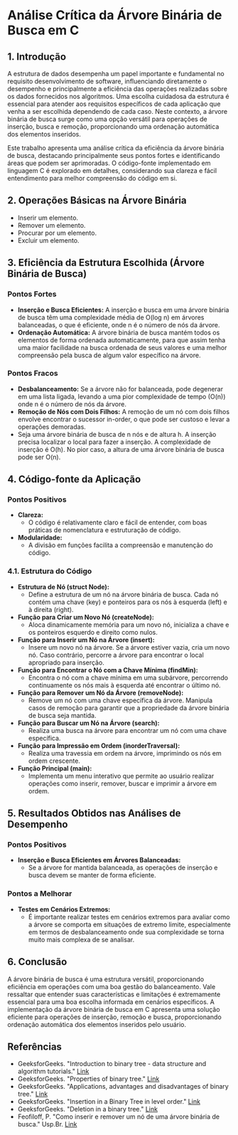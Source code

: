 # Análise Crítica da Árvore Binária de Busca em C

## 1. Introdução

A estrutura de dados desempenha um papel importante e fundamental no requisito desenvolvimento de software, influenciando diretamente o desempenho e principalmente a eficiência das operações realizadas sobre os dados fornecidos nos algoritmos. Uma escolha cuidadosa da estrutura é essencial para atender aos requisitos específicos de cada aplicação que venha a ser escolhida dependendo de cada caso. Neste contexto, a árvore binária de busca surge como uma opção versátil para operações de inserção, busca e remoção, proporcionando uma ordenação automática dos elementos inseridos. 

Este trabalho apresenta uma análise crítica da eficiência da árvore binária de busca, destacando principalmente seus pontos fortes e identificando áreas que podem ser aprimoradas. O código-fonte implementado em linguagem C é explorado em detalhes, considerando sua clareza e fácil entendimento para melhor compreensão do código em si. 


## 2. Operações Básicas na Árvore Binária

- Inserir um elemento.
- Remover um elemento.
- Procurar por um elemento.
- Excluir um elemento.

## 3. Eficiência da Estrutura Escolhida (Árvore Binária de Busca)

### Pontos Fortes

- **Inserção e Busca Eficientes:** A inserção e busca em uma árvore binária de busca têm uma complexidade média de O(log n) em árvores balanceadas, o que é eficiente, onde n é o número de nós da árvore.
- **Ordenação Automática:** A árvore binária de busca mantém todos os elementos de forma ordenada automaticamente, para que assim tenha uma maior facilidade na busca ordenada de seus valores e uma melhor compreensão pela busca de algum valor específico na árvore. 


### Pontos Fracos

- **Desbalanceamento:** Se a árvore não for balanceada, pode degenerar em uma lista ligada, levando a uma pior complexidade de tempo (O(n)) onde n é o número de nós da árvore.
- **Remoção de Nós com Dois Filhos:** A remoção de um nó com dois filhos envolve encontrar o sucessor in-order, o que pode ser custoso e levar a operações demoradas.
- Seja uma árvore binária de busca de n nós e de altura h. A inserção precisa localizar o local para fazer a inserção. A complexidade de inserção é O(h). No pior caso, a altura de uma árvore binária de busca pode ser O(n).

## 4. Código-fonte da Aplicação

### Pontos Positivos

- **Clareza:**
  - O código é relativamente claro e fácil de entender, com boas práticas de nomenclatura e estruturação de código.
- **Modularidade:**
  - A divisão em funções facilita a compreensão e manutenção do código.

### 4.1. Estrutura do Código

- **Estrutura de Nó (struct Node):**
  - Define a estrutura de um nó na árvore binária de busca. Cada nó contém uma chave (key) e ponteiros para os nós à esquerda (left) e à direita (right).
- **Função para Criar um Novo Nó (createNode):**
  - Aloca dinamicamente memória para um novo nó, inicializa a chave e os ponteiros esquerdo e direito como nulos.
- **Função para Inserir um Nó na Árvore (insert):**
  - Insere um novo nó na árvore. Se a árvore estiver vazia, cria um novo nó. Caso contrário, percorre a árvore para encontrar o local apropriado para inserção.
- **Função para Encontrar o Nó com a Chave Mínima (findMin):**
  - Encontra o nó com a chave mínima em uma subárvore, percorrendo continuamente os nós mais à esquerda até encontrar o último nó.
- **Função para Remover um Nó da Árvore (removeNode):**
  - Remove um nó com uma chave específica da árvore. Manipula casos de remoção para garantir que a propriedade da árvore binária de busca seja mantida.
- **Função para Buscar um Nó na Árvore (search):**
  - Realiza uma busca na árvore para encontrar um nó com uma chave específica.
- **Função para Impressão em Ordem (inorderTraversal):**
  - Realiza uma travessia em ordem na árvore, imprimindo os nós em ordem crescente.
- **Função Principal (main):**
  - Implementa um menu interativo que permite ao usuário realizar operações como inserir, remover, buscar e imprimir a árvore em ordem.

## 5. Resultados Obtidos nas Análises de Desempenho

### Pontos Positivos

- **Inserção e Busca Eficientes em Árvores Balanceadas:**
  - Se a árvore for mantida balanceada, as operações de inserção e busca devem se manter de forma eficiente.

### Pontos a Melhorar

- **Testes em Cenários Extremos:**
  - É importante realizar testes em cenários extremos para avaliar como a árvore se comporta em situações de extremo limite, especialmente em termos de desbalanceamento onde sua complexidade se torna muito mais complexa de se analisar.

## 6. Conclusão 

A árvore binária de busca é uma estrutura versátil, proporcionando eficiência em operações com uma boa gestão do balanceamento. Vale ressaltar que entender suas características e limitações é extremamente essencial para uma boa escolha informada em cenários específicos. A implementação da árvore binária de busca em C apresenta uma solução eficiente para operações de inserção, remoção e busca, proporcionando ordenação automática dos elementos inseridos pelo usuário.


## Referências

- GeeksforGeeks. "Introduction to binary tree - data structure and algorithm tutorials." [Link](https://www.geeksforgeeks.org/introduction-to-binary-tree-data-structure-and-algorithm-tutorials/?ref=lbp)
- GeeksforGeeks. "Properties of binary tree." [Link](https://www.geeksforgeeks.org/properties-of-binary-tree/?ref=lbp)
- GeeksforGeeks. "Applications, advantages and disadvantages of binary tree." [Link](https://www.geeksforgeeks.org/applications-advantages-and-disadvantages-of-binary-tree/?ref=lbp)
- GeeksforGeeks. "Insertion in a Binary Tree in level order." [Link](https://www.geeksforgeeks.org/insertion-in-a-binary-tree-in-level-order/?ref=lbp)
- GeeksforGeeks. "Deletion in a binary tree." [Link](https://www.geeksforgeeks.org/deletion-binary-tree/?ref=lbp)
- Feofiloff, P. "Como inserir e remover um nó de uma árvore binária de busca." Usp.Br. [Link](https://www.ime.usp.br/~pf/algoritmos/aulas/binst.html)
